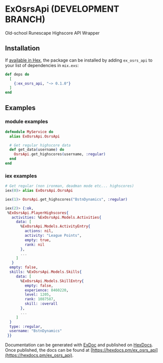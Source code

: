 # ExOsrsApi (DEVELOPMENT BRANCH)
Old-school Runescape Highscore API Wrapper

## Installation

If [available in Hex](https://hex.pm/docs/publish), the package can be installed
by adding `ex_osrs_api` to your list of dependencies in `mix.exs`:

```elixir
def deps do
  [
    {:ex_osrs_api, "~> 0.1.0"}
  ]
end
```

## Examples

### module examples
```elixir
defmodule MyService do
  alias ExOsrsApi.OsrsApi

  # Get regular highscore data
  def get_data(username) do
    OsrsApi.get_highscores(username, :regular)
  end
end
```

### iex examples

```elixir
# Get regular (non ironman, deadman mode etc... highscores)
iex(0)> alias ExOsrsApi.OsrsApi

iex(1)> OsrsApi.get_highscores("BstnDynamics", :regular)

iex(2)> {:ok,
 %ExOsrsApi.PlayerHighscores{
   activities: %ExOsrsApi.Models.Activities{
     data: [
       %ExOsrsApi.Models.ActivityEntry{
         actions: nil,
         activity: "League Points",
         empty: true,
         rank: nil
       },
       ...
     ]
   }
  empty: false,
  skills: %ExOsrsApi.Models.Skills{
     data: [
       %ExOsrsApi.Models.SkillEntry{
         empty: false,
         experience: 8460220,
         level: 1205,
         rank: 1087587,
         skill: :overall
       },
       ...
     ]
  }
  type: :regular,
  username: "BstnDynamics"
 }}
```

Documentation can be generated with [ExDoc](https://github.com/elixir-lang/ex_doc)
and published on [HexDocs](https://hexdocs.pm). Once published, the docs can
be found at [https://hexdocs.pm/ex_osrs_api](https://hexdocs.pm/ex_osrs_api).

